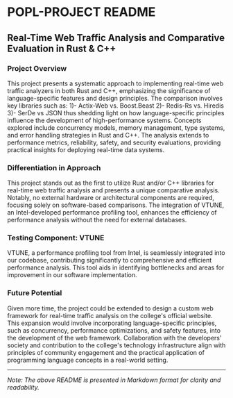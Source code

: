 # POPL-PROJECT README

## Real-Time Web Traffic Analysis and Comparative Evaluation in Rust & C++

### Project Overview

This project presents a systematic approach to implementing real-time web traffic analyzers in both Rust and C++, emphasizing the significance of language-specific features and design principles. The comparison involves key libraries such as:
1)- Actix-Web vs. Boost.Beast
2)- Redis-Rs vs. Hiredis
3)- SerDe vs JSON
thus shedding light on how language-specific principles influence the development of high-performance systems. Concepts explored include concurrency models, memory management, type systems, and error handling strategies in Rust and C++. The analysis extends to performance metrics, reliability, safety, and security evaluations, providing practical insights for deploying real-time data systems.

### Differentiation in Approach

This project stands out as the first to utilize Rust and/or C++ libraries for real-time web traffic analysis and presents a unique comparative analysis. Notably, no external hardware or architectural components are required, focusing solely on software-based comparisons. The integration of VTUNE, an Intel-developed performance profiling tool, enhances the efficiency of performance analysis without the need for external databases.

### Testing Component: VTUNE

VTUNE, a performance profiling tool from Intel, is seamlessly integrated into our codebase, contributing significantly to comprehensive and efficient performance analysis. This tool aids in identifying bottlenecks and areas for improvement in our software implementation.

### Future Potential

Given more time, the project could be extended to design a custom web framework for real-time traffic analysis on the college's official website. This expansion would involve incorporating language-specific principles, such as concurrency, performance optimizations, and safety features, into the development of the web framework. Collaboration with the developers' society and contribution to the college's technology infrastructure align with principles of community engagement and the practical application of programming language concepts in a real-world setting.

---

*Note: The above README is presented in Markdown format for clarity and readability.*
